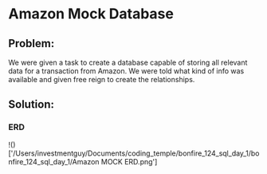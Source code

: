 # Amazon Mock Database

## Problem:
We were given a task to create a database capable of storing all relevant data for a transaction from Amazon. We were told what kind of info was available and given free reign to create the relationships.

## Solution:

### ERD

!()['/Users/investmentguy/Documents/coding_temple/bonfire_124_sql_day_1/bonfire_124_sql_day_1/Amazon MOCK ERD.png']
